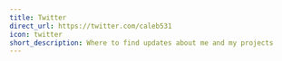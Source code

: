 ```yaml
---
title: Twitter
direct_url: https://twitter.com/caleb531
icon: twitter
short_description: Where to find updates about me and my projects
---
```

